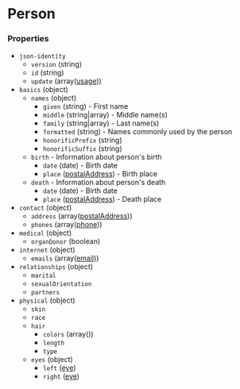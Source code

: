 # Person

### Properties

- `json-identity`
  - `version` (string)
  - `id` (string)
  - `update` (array([usage](./usage)))
- `basics` (object)
  - `names` (object)
    - `given` (string) - First name
    - `middle` (string|array) - Middle name(s)
    - `family` (string|array) - Last name(s)
    - `formatted` (string) - Names commonly used by the person
    - `honorificPrefix` (string)
    - `honorificSuffix` (string)
  - `birth` - Information about person's birth
    - `date` (date) - Birth date
    - `place` ([postalAddress](./postalAddress)) - Birth place
  - `death` - Information about person's death
    - `date` (date) - Birth date
    - `place` ([postalAddress](./postalAddress)) - Death place
- `contact` (object)
  - `address` (array([postalAddress](./postalAddress)))
  - `phones` (array([phone](./phone)))
- `medical` (object)
  - `organDonor` (boolean)
- `internet` (object)
  - `emails` (array([email](./email)))
- `relationships` (object)
  - `marital`
  - `sexualOrientation`
  - `partners`
- `physical` (object)
  - `skin`
  - `race`
  - `hair`
    - `colors` (array())
    - `length`
    - `type`
  - `eyes` (object)
    - `left` ([eye](./eye))
    - `right` ([eye](./eye))
